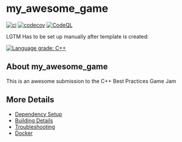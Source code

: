 # my_awesome_game

[![ci](https://github.com/lefticus/my_awesome_game/actions/workflows/ci.yml/badge.svg)](https://github.com/lefticus/my_awesome_game/actions/workflows/ci.yml)
[![codecov](https://codecov.io/gh/lefticus/my_awesome_game/branch/main/graph/badge.svg)](https://codecov.io/gh/lefticus/my_awesome_game)
[![CodeQL](https://github.com/lefticus/my_awesome_game/actions/workflows/codeql-analysis.yml/badge.svg)](https://github.com/lefticus/my_awesome_game/actions/workflows/codeql-analysis.yml)

LGTM Has to be set up manually after template is created:

[![Language grade: C++](https://img.shields.io/lgtm/grade/cpp/github/lefticus/my_awesome_game)](https://lgtm.com/projects/g/lefticus/my_awesome_game/context:cpp)

## About my_awesome_game
This is an awesome submission to the C++ Best Practices Game Jam


## More Details

 * [Dependency Setup](README_dependencies.md)
 * [Building Details](README_building.md)
 * [Troubleshooting](README_troubleshooting.md)
 * [Docker](README_docker.md)
